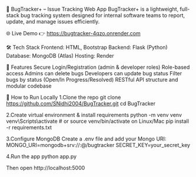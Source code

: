 🐞 BugTracker+ – Issue Tracking Web App
BugTracker+ is a lightweight, full-stack bug tracking system designed for internal software teams to report, update, and manage issues efficiently.

🌐 Live Demo
👉 https://bugtracker-4qzo.onrender.com

🛠 Tech Stack
Frontend: HTML, Bootstrap
Backend: Flask (Python)
Database: MongoDB (Atlas)
Hosting: Render

🔐 Features
Secure Login/Registration (admin & developer roles)
Role-based access
  Admins can delete bugs
  Developers can update bug status
Filter bugs by status (Open/In Progress/Resolved)
RESTful API structure and modular codebase

🚀 How to Run Locally
1.Clone the repo
git clone https://github.com/SNidhi2004/BugTracker.git
cd BugTracker

2.Create virtual environment & install requirements
python -m venv venv
venv\Scripts\activate   # or source venv/bin/activate on Linux/Mac
pip install -r requirements.txt

3.Configure MongoDB
Create a .env file and add your Mongo URI:
MONGO_URI=mongodb+srv://<username>:<password>@<cluster-url>/bugtracker
SECRET_KEY=your_secret_key

4.Run the app
python app.py

Then open http://localhost:5000
